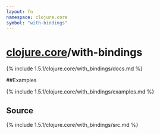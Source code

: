 ```yaml
---
layout: fn
namespace: clojure.core
symbol: "with-bindings"
---
```


# [clojure.core](../)/with-bindings

{% include 1.5.1/clojure.core/with_bindings/docs.md %}

##Examples

{% include 1.5.1/clojure.core/with_bindings/examples.md %}
## Source
{% include 1.5.1/clojure.core/with_bindings/src.md %}

